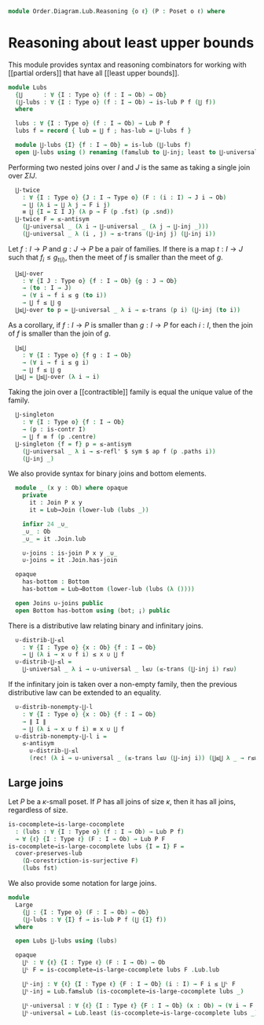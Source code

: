 <!--
```agda
open import Algebra.Semigroup
open import Algebra.Magma

open import Cat.Prelude

open import Order.Diagram.Join
open import Order.Diagram.Glb
open import Order.Diagram.Lub
open import Order.Base

import Order.Diagram.Join.Reasoning as Joins
import Order.Diagram.Bottom
import Order.Reasoning
```
-->

```agda
module Order.Diagram.Lub.Reasoning {o ℓ} (P : Poset o ℓ) where
```

<!--
```agda
open Order.Reasoning P
open Order.Diagram.Bottom P
```
-->

# Reasoning about least upper bounds

This module provides syntax and reasoning combinators for working with
[[partial orders]] that have all [[least upper bounds]].

```agda
module Lubs
  {⋃      : ∀ {I : Type o} (f : I → Ob) → Ob}
  (⋃-lubs : ∀ {I : Type o} (f : I → Ob) → is-lub P f (⋃ f))
  where

  lubs : ∀ {I : Type o} (f : I → Ob) → Lub P f
  lubs f = record { lub = ⋃ f ; has-lub = ⋃-lubs f }

  module ⋃-lubs {I} {f : I → Ob} = is-lub (⋃-lubs f)
  open ⋃-lubs using () renaming (fam≤lub to ⋃-inj; least to ⋃-universal) public
```

Performing two nested joins over $I$ and $J$ is the same as taking a
single join over $\Sigma I J$.

```agda
  ⋃-twice
    : ∀ {I : Type o} {J : I → Type o} (F : (i : I) → J i → Ob)
    → ⋃ (λ i → ⋃ λ j → F i j)
    ≡ ⋃ {I = Σ I J} (λ p → F (p .fst) (p .snd))
  ⋃-twice F = ≤-antisym
    (⋃-universal _ (λ i → ⋃-universal _ (λ j → ⋃-inj _)))
    (⋃-universal _ λ (i , j) → ≤-trans (⋃-inj j) (⋃-inj i))
```

Let $f : I \to P$ and $g : J \to P$ be a pair of families. If there is
a map $t : I \to J$ such that $f_{i} \leq g_{t(i)}$, then the meet of $f$
is smaller than the meet of $g$.

```agda
  ⋃≤⋃-over
    : ∀ {I J : Type o} {f : I → Ob} {g : J → Ob}
    → (to : I → J)
    → (∀ i → f i ≤ g (to i))
    → ⋃ f ≤ ⋃ g
  ⋃≤⋃-over to p = ⋃-universal _ λ i → ≤-trans (p i) (⋃-inj (to i))
```

As a corollary, if $f : I \to P$ is smaller than $g : I \to P$ for each
$i : I$, then the join of $f$ is smaller than the join of $g$.

```agda
  ⋃≤⋃
    : ∀ {I : Type o} {f g : I → Ob}
    → (∀ i → f i ≤ g i)
    → ⋃ f ≤ ⋃ g
  ⋃≤⋃ = ⋃≤⋃-over (λ i → i)
```

Taking the join over a [[contractible]] family is equal the unique value
of the family.

```agda
  ⋃-singleton
    : ∀ {I : Type o} {f : I → Ob}
    → (p : is-contr I)
    → ⋃ f ≡ f (p .centre)
  ⋃-singleton {f = f} p = ≤-antisym
    (⋃-universal _ λ i → ≤-refl' $ sym $ ap f (p .paths i))
    (⋃-inj _)
```

We also provide syntax for binary joins and bottom elements.

```agda
  module _ (x y : Ob) where opaque
    private
      it : Join P x y
      it = Lub→Join (lower-lub (lubs _))

    infixr 24 _∪_
    _∪_ : Ob
    _∪_ = it .Join.lub

    ∪-joins : is-join P x y _∪_
    ∪-joins = it .Join.has-join

  opaque
    has-bottom : Bottom
    has-bottom = Lub→Bottom (lower-lub (lubs (λ ())))

  open Joins ∪-joins public
  open Bottom has-bottom using (bot; ¡) public
```

There is a distributive law relating binary and infinitary joins.

```agda
  ∪-distrib-⋃-≤l
    : ∀ {I : Type o} {x : Ob} {f : I → Ob}
    → ⋃ (λ i → x ∪ f i) ≤ x ∪ ⋃ f
  ∪-distrib-⋃-≤l =
    ⋃-universal _ λ i → ∪-universal _ l≤∪ (≤-trans (⋃-inj i) r≤∪)
```

If the infinitary join is taken over a non-empty family, then the previous
distributive law can be extended to an equality.

```agda
  ∪-distrib-nonempty-⋃-l
    : ∀ {I : Type o} {x : Ob} {f : I → Ob}
    → ∥ I ∥
    → ⋃ (λ i → x ∪ f i) ≡ x ∪ ⋃ f
  ∪-distrib-nonempty-⋃-l i =
    ≤-antisym
      ∪-distrib-⋃-≤l
      (rec! (λ i → ∪-universal _ (≤-trans l≤∪ (⋃-inj i)) (⋃≤⋃ λ _ → r≤∪)) i)
```

<!--
```agda
  ⋃-ap
    : ∀ {I I' : Type o} {f : I → Ob} {g : I' → Ob}
    → (e : I ≃ I')
    → (∀ i → f i ≡ g (e .fst i))
    → ⋃ f ≡ ⋃ g
  ⋃-ap e p = ap₂ (λ I f → ⋃ {I = I} f) (ua e) (ua→ p)

  -- raised i for "index", raised f for "family"
  ⋃-apⁱ : ∀ {I I' : Type o} {f : I' → Ob} (e : I ≃ I') → ⋃ (λ i → f (e .fst i)) ≡ ⋃ f
  ⋃-apᶠ : ∀ {I : Type o} {f g : I → Ob} → (∀ i → f i ≡ g i) → ⋃ f ≡ ⋃ g

  ⋃-apⁱ e = ⋃-ap e (λ i → refl)
  ⋃-apᶠ p = ⋃-ap (_ , id-equiv) p
```
-->

## Large joins

Let $P$ be a $\kappa$-small poset. If $P$ has all joins of size $\kappa$,
then it has all joins, regardless of size.

```agda
is-cocomplete→is-large-cocomplete
  : (lubs : ∀ {I : Type o} (f : I → Ob) → Lub P f)
  → ∀ {ℓ} {I : Type ℓ} (F : I → Ob) → Lub P F
is-cocomplete→is-large-cocomplete lubs {I = I} F =
  cover-preserves-lub
    (Ω-corestriction-is-surjective F)
    (lubs fst)
```

We also provide some notation for large joins.

```agda
module
  Large
    {⋃ : {I : Type o} (F : I → Ob) → Ob}
    (⋃-lubs : ∀ {I} f → is-lub P f (⋃ {I} f))
  where

  open Lubs ⋃-lubs using (lubs)

  opaque
    ⋃ᴸ : ∀ {ℓ} {I : Type ℓ} (F : I → Ob) → Ob
    ⋃ᴸ F = is-cocomplete→is-large-cocomplete lubs F .Lub.lub

    ⋃ᴸ-inj : ∀ {ℓ} {I : Type ℓ} {F : I → Ob} (i : I) → F i ≤ ⋃ᴸ F
    ⋃ᴸ-inj = Lub.fam≤lub (is-cocomplete→is-large-cocomplete lubs _)

    ⋃ᴸ-universal : ∀ {ℓ} {I : Type ℓ} {F : I → Ob} (x : Ob) → (∀ i → F i ≤ x) → ⋃ᴸ F ≤ x
    ⋃ᴸ-universal = Lub.least (is-cocomplete→is-large-cocomplete lubs _)
```

<!--
```agda
  ⋃ᴸ-ap
    : ∀ {ℓ ℓ'} {I : Type ℓ} {I' : Type ℓ'} {f : I → Ob} {g : I' → Ob}
    → (e : I ≃ I')
    → (∀ i → f i ≡ g (e .fst i))
    → ⋃ᴸ f ≡ ⋃ᴸ g
  ⋃ᴸ-ap {g = g} e p = ≤-antisym
    (⋃ᴸ-universal _ λ i → ≤-trans (≤-refl' (p i)) (⋃ᴸ-inj _))
    (⋃ᴸ-universal _ λ i → ≤-trans (≤-refl' (ap g (sym (Equiv.ε e i)) ∙ sym (p (Equiv.from e _)))) (⋃ᴸ-inj _))

  -- raised i for "index", raised f for "family"
  ⋃ᴸ-apⁱ : ∀ {ℓ ℓ'} {I : Type ℓ} {I' : Type ℓ'} {f : I' → Ob} (e : I ≃ I') → ⋃ᴸ (λ i → f (e .fst i)) ≡ ⋃ᴸ f
  ⋃ᴸ-apᶠ : ∀ {ℓ} {I : Type ℓ} {f g : I → Ob} → (∀ i → f i ≡ g i) → ⋃ᴸ f ≡ ⋃ᴸ g

  ⋃ᴸ-apⁱ e = ⋃ᴸ-ap e (λ i → refl)
  ⋃ᴸ-apᶠ p = ⋃ᴸ-ap (_ , id-equiv) p
```
-->
